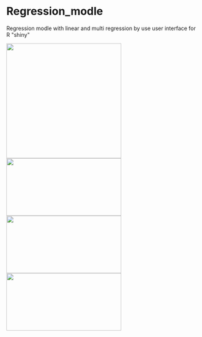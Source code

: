 # Regression_modle
Regression modle with linear and multi regression by use user interface for R "shiny"
<div>
<img src="https://github.com/omar01alaa/Regression_modle/assets/145704342/edafead8-e3ee-4090-9eb6-cd0db5d5ffd5.png" width="300">
<img src="https://github.com/omar01alaa/Regression_modle/assets/145704342/b1885997-2767-4c2b-9d53-b8a7a5f824b4.png" width="300" height="150">
<img src="https://github.com/omar01alaa/Regression_modle/assets/145704342/10b5d6a2-d6ff-4f20-806f-9884f469bd6d.png" width="300" height="150">
<img src="https://github.com/omar01alaa/Regression_modle/assets/145704342/f69895ce-76b1-4c41-b325-743483e86692.png" width="300" height="150">
</div>
